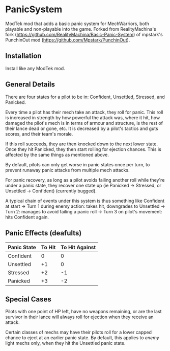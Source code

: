 # PanicSystem
ModTek mod that adds a basic panic system for MechWarriors, both playable and non-playable into the game.  Forked from RealityMachina's fork (https://github.com/RealityMachina/Basic-Panic-System) of mpstark's PunchinOut mod (https://github.com/Mpstark/PunchinOut).

## Installation

Install like any ModTek mod.

## General Details

There are four states for a pilot to be in: Confident, Unsettled, Stressed, and Panicked.

Every time a pilot has their mech take an attack, they roll for panic. This roll is increased in strength by how powerful the attack was, where it hit, how damaged the pilot's mech is in terms of armour and structure, is the rest of their lance dead or gone, etc. It is decreased by a pilot's tactics and guts scores, and their team's morale.

If this roll succeeds, they are then knocked down to the next lower state. Once they hit Panicked, they then start rolling for ejection chances. This is affected by the same things as mentioned above.

By default, pilots can only get worse in panic states once per turn, to prevent runaway panic attacks from multiple mech attacks. 

For panic recovery, as long as a pilot avoids failing another roll while they're under a panic state, they recover one state up (ie Panicked -> Stressed, or Unsettled -> Confident) (currently bugged).

A typical chain of events under this system is thus something like Confident at start -> Turn 1 during enemy action: takes hit, downgrades to Unsettled -> Turn 2: manages to avoid failing a panic roll -> Turn 3 on pilot's movement: hits Confident again.

## Panic Effects (deafults)

Panic State|To Hit|To Hit Against
-----------|------|--------------
Confident|0|0
Unsettled|+1|0
Stressed| +2|-1
Panicked| +3|-2

## Special Cases

Pilots with one point of HP left, have no weapons remaining, or are the last survivor in their lance will always roll for ejection when they receive an attack.

Certain classes of mechs may have their pilots roll for a lower capped chance to eject at an earlier panic state. By default, this applies to *enemy* light mechs only, when they hit the Unsettled panic state.
